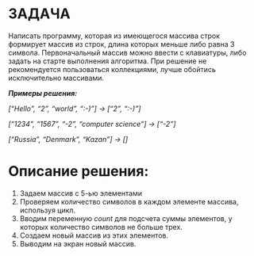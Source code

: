 # ЗАДАЧА
Написать программу, которая из имеющегося массива строк формирует массив из строк, длина которых меньше либо равна 3 символа. Первоначальный массив можно ввести с клавиатуры, либо задать на старте выполнения алгоритма. При решение не рекомендуется пользоваться коллекциями, лучше обойтись исключительно массивами.

_**Примеры решения:**_

_[“Hello”, “2”, “world”, “:-)”] → [“2”, “:-)”]_

_[“1234”, “1567”, “-2”, “computer science”] → [“-2”]_

_[“Russia”, “Denmark”, “Kazan”] → []_

# Описание решения:
1. Задаем массив с 5-ью элементами
2. Проверяем количество символов в каждом элементе массива, используя цикл.
3. Вводим  переменную _count_ для подсчета суммы элементов, у которых количество символов не больше трех.
4. Создаем новый массив из этих элементов.
5. Выводим на экран новый массив.